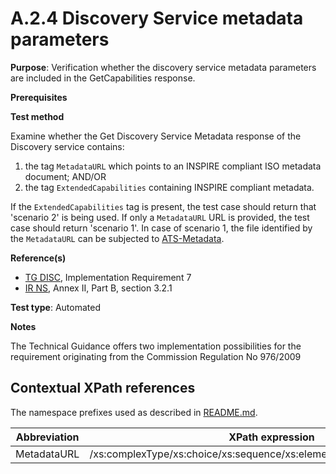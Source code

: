 # A.2.4 Discovery Service metadata parameters

**Purpose**: Verification whether the discovery service metadata parameters are included in the GetCapabilities response.

**Prerequisites**

**Test method**

Examine whether the Get Discovery Service Metadata response of the Discovery service contains:

1. the tag ```MetadataURL``` which points to an INSPIRE compliant ISO metadata document;
AND/OR
2. the tag ```ExtendedCapabilities``` containing INSPIRE compliant metadata.

If the ```ExtendedCapabilities``` tag is present, the test case should return that 'scenario 2' is being used. If only a ```MetadataURL``` URL is provided, the test case should return 'scenario 1'. In case of scenario 1, the file identified by the ```MetadataURL``` can be subjected to [ATS-Metadata](https://github.com/inspire-eu-validation/ats-metadata).

**Reference(s)**

 * [TG DISC](README.md#ref_TG_DISC), Implementation Requirement 7
 * [IR NS](README.md#ref_IR_NS), Annex II, Part B, section 3.2.1

**Test type**: Automated

**Notes**

The Technical Guidance offers two implementation possibilities for the requirement originating from the Commission Regulation No 976/2009

## Contextual XPath references

The namespace prefixes used as described in [README.md](README.md#namespaces).

Abbreviation                                               |  XPath expression
---------------------------------------------------------- | -------------------------------------------------------------------------
<a name="#MetadataURL"></a> MetadataURL |  /xs:complexType/xs:choice/xs:sequence/xs:element[@name="MetadataUrl"]
